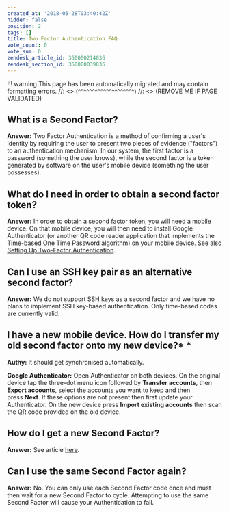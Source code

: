 ```yaml
---
created_at: '2018-05-28T03:40:42Z'
hidden: false
position: 2
tags: []
title: Two Factor Authentication FAQ
vote_count: 0
vote_sum: 0
zendesk_article_id: 360000214036
zendesk_section_id: 360000039036
---
```




[//]: <> (REMOVE ME IF PAGE VALIDATED)
[//]: <> (vvvvvvvvvvvvvvvvvvvv)
!!! warning
    This page has been automatically migrated and may contain formatting errors.
[//]: <> (^^^^^^^^^^^^^^^^^^^^)
[//]: <> (REMOVE ME IF PAGE VALIDATED)

## What is a Second Factor?

**Answer:** Two Factor Authentication is a method of confirming a user's
identity by requiring the user to present two pieces of evidence
("factors") to an authentication mechanism. In our system, the first
factor is a password (something the user knows), while the second factor
is a token generated by software on the user's mobile device (something
the user possesses).

## What do I need in order to obtain a second factor token?

**Answer:** In order to obtain a second factor token, you will need a
mobile device. On that mobile device, you will then need to install
Google Authenticator (or another QR code reader application that
implements the Time-based One Time Password algorithm) on your mobile
device. See also [Setting Up Two-Factor
Authentication](https://support.nesi.org.nz/hc/articles/360000203075).

## Can I use an SSH key pair as an alternative second factor?

**Answer:** We do not support SSH keys as a second factor and we have no
plans to implement SSH key-based authentication. Only time-based codes
are currently valid.

## I have a new mobile device. How do I transfer my old second factor onto my new device?* *

**Authy:** It should get synchronised automatically.

**Google Authenticator:** Open Authenticator on both devices. On the
original device tap the three-dot menu icon followed by **Transfer
accounts**, then **Export accounts**, select the accounts you want to
keep and then press **Next**. If these options are not present then
first update your Authenticator. On the new device press **Import
existing accounts** then scan the QR code provided on the old device. 

## How do I get a new Second Factor? 

**Answer:** See article
[here](../../../General/FAQs/How_to_replace_my_2FA_token).

## Can I use the same Second Factor again?

**Answer:** No. You can only use each Second Factor code once and must
then wait for a new Second Factor to cycle. Attempting to use the same
Second Factor will cause your Authentication to fail.